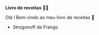 **Livro de receitas** :woman_cook:

Olá ! Bem vindo ao meu livro de receitas :wave:

- Strogonoff de Frango







